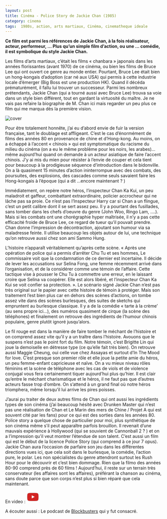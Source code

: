 ```yaml
---
layout: post
title: Cinéma - Police Story de Jackie Chan (1985)
category: cinema
tags:  1980s, action, arts martiaux, Cinéma, cinematheque ideale
---
```


**Ce film est parmi les références de Jackie Chan, à la fois réalisateur, acteur, performeur, … Plus qu’un simple film d’action, ou une … comédie, il est symbolique du style Jackie Chan.**

Les films d’arts martiaux, c’était les films « chanbara » japonais dans les années florissantes (avant 1970) de ce cinéma, ou bien les films de Bruce Lee qui ont ouvert ce genre au monde entier. Pourtant, Bruce Lee était bien un hong-kongais d’adoption (car né aux USA) qui permis à cette industrie locale d’émerger (Big Boss est une production HK). Quand il décéda prématurément, il fallu lui trouver un successeur. Parmi les nombreux prétendants, Jackie Chan (qui a tourné aussi avec Bruce Lee) trouva sa voie dans un style bien différent, tout en gardant la virtuosité du maître. Je ne vais pas refaire la biographie de M. Chan ici mais regarder un peu plus ce film qui me marqua dès la première vision.

![cover](https://filedn.eu/llqi9IBxlYouGRXYG2xlROb/img/2020/policestory.jpg)

Pour être totalement honnête, j’ai eu d’abord envie de fuir la version française, tant le doublage est affligeant. C’est le cas d’énormément de films des années 80 en provenance de chine et d’Hong-kong. Au moins, on a échappé à l’accent « chinois » qui est symptomatique du racisme du milieu du cinéma (on a eu le même problème pour les noirs, les arabes)… même aujourd’hui quand on demande à un acteur asiatique de faire l’accent chinois. J’y ai mis du mien pour résister à l’envie de couper et cela tient pour beaucoup à la prodigieuse séquence d’introduction dans le bidonville. On a là quasiment 15 minutes d’action ininterrompue avec des combats, des poursuites, des explosions, des cascades comme seuls savaient faire les Hong-kongais à l’époque (qui a dit …encore maintenant ? )

Immédiatement, on repère notre héros, l’inspecteur Chan Ka Kui, un peu maladroit et gaffeur, combattant extraordinaire, policier accrocheur qui ne lâche pas sa proie. Ce n’est pas l’Inspecteur Harry car si Chan a un flingue, c’est un petit calibre dont il se sert assez peu. Il y a pourtant des fusillades, sans tomber dans les chefs d’oeuvre du genre (John Woo, Ringo Lam, ….). Mais si les combats ont une chorégraphie hyper maîtrisée, il n’y a pas cette efficacité froide de Bruce Lee, ce regard de tueur qu’il pouvait prendre. Chan donne l’impression de décontraction, ajoutant son humour via sa maladresse feinte. Il utilise beaucoup les objets autour de lui, une technique qu’on retrouve aussi chez son ami Sammo Hung.

L’histoire n’apparaît véritablement qu’après cette scène. « Après une opération de police qui a permis d’arrêter Chu Tu et ses hommes, Le commissaire voit que la condamnation de ce dernier est incertaine. Il décide de lever les accusations sur Selina Fong, une femme récemment arrivé dans l’organisation, et de la considérer comme une témoin de l’affaire. Cette tactique vise à pousser le Chu Tu à commettre une erreur, en le laissant croire que Selina va coopérer. Elle est alors libéré, et l’inspecteur Chan Ka Kui se voit confier sa protection. ». Le scénario signé Jackie Chan n’est pas très original sur le papier avec cette histoire de témoin à protéger. Mais son traitement l’est bien plus car en dehors des scènes d’actions, on tombe assez vite dans des scènes burlesques, des suites de sketchs qui empruntent au burlesque classique. Il y a de la comédie « tarte à la crème’ (au sens propre ici…), des numéros quasiment de cirque (la scène des téléphones) et finalement on retrouve des ingrédients de l’humour chinois populaire, genre plutôt ignoré jusqu’alors.

Le fil rouge est dans la manière de faire tomber le méchant de l’histoire et on comprend assez vite qu’il y a un traître dans l’histoire. Avouons que le suspens n’est pas le point fort du film. Notre témoin, c’est Brigitte Lin qui joue la demoiselle en détresse type (ce qu’elle fait très bien). On retrouve aussi Maggie Cheung, oui celle vue chez Assayas et surtout d’In The Mood for love. C’est presque son premier rôle et elle joue la petite amie du héros, un peu femme-enfant capricieuse et naïve. On a vu mieux niveau rôles féminins et la scène de téléphone avec les cas de viols et de violence conjugal vous fera certainement tiquer aujourd’hui plus qu’hier. Il est clair qu’entre le méchant charismatique et le héros, il ne faut pas que d’autres acteurs fasse trop d’ombre. On s’attend à un grand final où notre héros triomphera, même lorsqu’il lui arrive les pires poisses.

J’aurai pu traiter de deux autres films de Chan qui ont aussi les ingrédients types de son cinéma (j’ai beaucoup hésité avec Drunken Master qui n’est pas une réalisation de Chan et Le Marin des mers de Chine / Projet A qui est souvent cité par les fans) pour ce qui est des sorties dans les années 80. Police story a quelque chose de particulier pour moi, plus synthétique de son cinéma même s’il peut apparaître parfois brouillon. Il revenait d’une mauvais expérience à Hollywood (qui se souvient de Cannonball 2 ? ) et on a l’impression qu’il veut montrer l’étendue de son talent. C’est aussi un film qui est le début de la licence Police Story (qui comprend à ce jour 7 opus). Jackie Chan aura l’occasion de parfaire son jeu dans les différentes directions vues ici, que cela soit dans le burlesque, la comédie, l’action pure, le polar. Les non spécialistes du genre attendront surtout les Rush Hour pour le découvrir et c’est bien dommage. Rien que la filmo des années 80-90 comprend près de 60 films ! Aujourd’hui, il reste sur un terrain très conservateur (les affaires sont les affaires), préférant la chanson au cinéma, sans doute parce que son corps n’est plus si bien réparé que cela maintenant.

En video : [![video](/images/youtube.png)](https://youtu.be/AxZ9VSmj5U8)

A écouter aussi : Le podcast de [Blockbusters](https://www.franceinter.fr/emissions/blockbusters/blockbusters-13-juillet-2020) qui y fut consacré.
